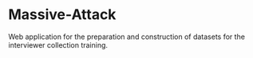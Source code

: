 # Massive-Attack
Web application for the preparation and construction of datasets for the interviewer collection training.
